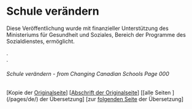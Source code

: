 # Schule verändern
Diese Veröffentlichung wurde mit finanzieller Unterstützung
des Ministeriums für Gesundheit und Soziales,
Bereich der Programme des Sozialdienstes, ermöglicht.

.  
.  

###### Schule verändern - from Changing Canadian Schools Page 000

[Kopie der [Originalseite](/copies-from-original/CCS000.png)]
[[Abschrift der Originalseite](/en/Changing_Canadian_Schools-000)]
[[alle Seiten ] (/pages/de/) der Übersetzung]
[zur [folgenden Seite](Changing_Canadian_Schools-de-000) der Übersetzung]